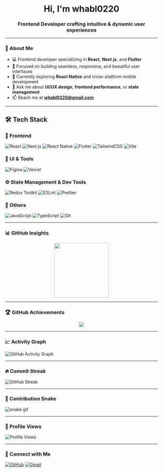 <h1 align="center">Hi, I'm whabl0220</h1>
<h3 align="center">Frontend Developer crafting intuitive & dynamic user experiences</h3>

---

### 👋 About Me

- 💻 Frontend developer specializing in **React**, **Next.js**, and **Flutter**
- 🎯 Focused on building seamless, responsive, and beautiful user interfaces
- 🌱 Currently exploring **React Native** and cross-platform mobile development
- 💬 Ask me about **UI/UX design**, **frontend performance**, or **state management**
- 📫 Reach me at **whabl0220@gmail.com**

---

## 🛠️ Tech Stack

### 💜 Frontend
![React](https://img.shields.io/badge/React-20232A?style=for-the-badge&logo=react&logoColor=61DAFB)
![Next.js](https://img.shields.io/badge/Next.js-000000?style=for-the-badge&logo=nextdotjs&logoColor=white)
![React Native](https://img.shields.io/badge/React_Native-61DAFB?style=for-the-badge&logo=react&logoColor=white)
![Flutter](https://img.shields.io/badge/Flutter-02569B?style=for-the-badge&logo=flutter&logoColor=white)
![TailwindCSS](https://img.shields.io/badge/TailwindCSS-06B6D4?style=for-the-badge&logo=tailwindcss&logoColor=white)
![Vite](https://img.shields.io/badge/Vite-646CFF?style=for-the-badge&logo=vite&logoColor=white)

### 🎨 UI & Tools
![Figma](https://img.shields.io/badge/Figma-F24E1E?style=for-the-badge&logo=figma&logoColor=white)
![Vercel](https://img.shields.io/badge/Vercel-000000?style=for-the-badge&logo=vercel&logoColor=white)

### ⚙️ State Management & Dev Tools
![Redux Toolkit](https://img.shields.io/badge/Redux_Toolkit-764ABC?style=for-the-badge&logo=redux&logoColor=white)
![ESLint](https://img.shields.io/badge/ESLint-4B32C3?style=for-the-badge&logo=eslint&logoColor=white)
![Prettier](https://img.shields.io/badge/Prettier-F7B93E?style=for-the-badge&logo=prettier&logoColor=black)

### 🧩 Others
![JavaScript](https://img.shields.io/badge/JavaScript-F7DF1E?style=for-the-badge&logo=javascript&logoColor=black)
![TypeScript](https://img.shields.io/badge/TypeScript-3178C6?style=for-the-badge&logo=typescript&logoColor=white)
![Git](https://img.shields.io/badge/Git-F05032?style=for-the-badge&logo=git&logoColor=white)

---

### 📊 GitHub Insights

<p align="center">
  <img height="180em" src="https://github-readme-stats.vercel.app/api?username=whabl0220&show_icons=true&theme=radical" />
</p>

---

### 🏆 GitHub Achievements

<p align="center">
  <img src="https://github-profile-trophy.vercel.app/?username=whabl0220&theme=radical&margin-w=10&margin-h=10&no-bg=true&no-frame=true" />
</p>

---

### 📈 Activity Graph

![GitHub Activity Graph](https://github-readme-activity-graph.vercel.app/graph?username=whabl0220&theme=react-dark&hide_border=true)

---

### 🔥 Commit Streak

![GitHub Streak](https://streak-stats.demolab.com?user=whabl0220&theme=radical&hide_border=true)  

---

### 🐍 Contribution Snake

![snake gif](https://github.com/whabl0220/whabl0220/blob/output/github-contribution-grid-snake.svg)

---

### 🏅 Profile Views

![Profile Views](https://komarev.com/ghpvc/?username=whabl0220&label=Profile%20views&color=ff69b4&style=flat)

---

### 🤝 Connect with Me

[![GitHub](https://img.shields.io/badge/GitHub-181717?style=for-the-badge&logo=github&logoColor=white)](https://github.com/whabl0220)
[![Gmail](https://img.shields.io/badge/Gmail-D14836?style=for-the-badge&logo=gmail&logoColor=white)](mailto:whabl0220@gmail.com)
